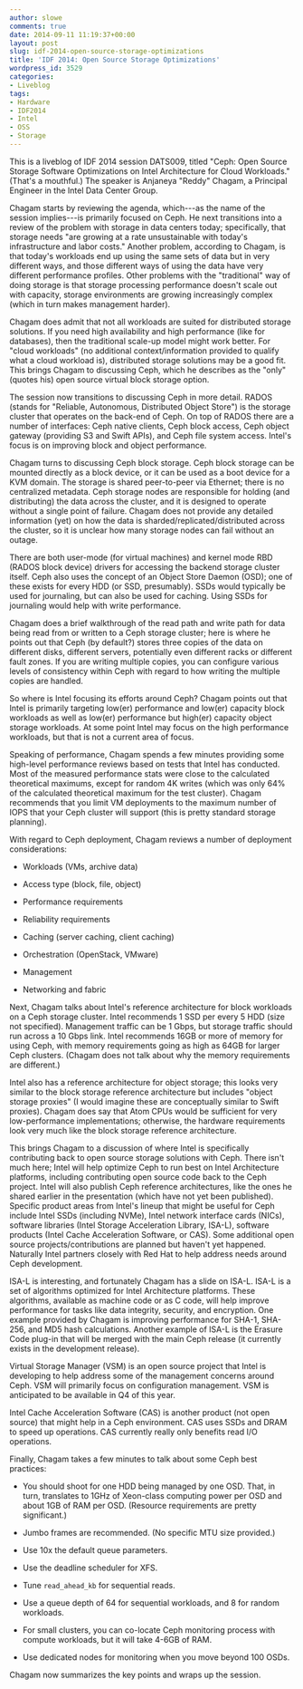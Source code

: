 ```yaml
---
author: slowe
comments: true
date: 2014-09-11 11:19:37+00:00
layout: post
slug: idf-2014-open-source-storage-optimizations
title: 'IDF 2014: Open Source Storage Optimizations'
wordpress_id: 3529
categories:
- Liveblog
tags:
- Hardware
- IDF2014
- Intel
- OSS
- Storage
---
```


This is a liveblog of IDF 2014 session DATS009, titled "Ceph: Open Source Storage Software Optimizations on Intel Architecture for Cloud Workloads." (That's a mouthful.) The speaker is Anjaneya "Reddy" Chagam, a Principal Engineer in the Intel Data Center Group.

Chagam starts by reviewing the agenda, which---as the name of the session implies---is primarily focused on Ceph. He next transitions into a review of the problem with storage in data centers today; specifically, that storage needs "are growing at a rate unsustainable with today's infrastructure and labor costs." Another problem, according to Chagam, is that today's workloads end up using the same sets of data but in very different ways, and those different ways of using the data have very different performance profiles. Other problems with the "traditional" way of doing storage is that storage processing performance doesn't scale out with capacity, storage environments are growing increasingly complex (which in turn makes management harder).

Chagam does admit that not all workloads are suited for distributed storage solutions. If you need high availability and high performance (like for databases), then the traditional scale-up model might work better. For "cloud workloads" (no additional context/information provided to qualify what a cloud workload is), distributed storage solutions may be a good fit. This brings Chagam to discussing Ceph, which he describes as the "only" (quotes his) open source virtual block storage option.

The session now transitions to discussing Ceph in more detail. RADOS (stands for "Reliable, Autonomous, Distributed Object Store") is the storage cluster that operates on the back-end of Ceph. On top of RADOS there are a number of interfaces: Ceph native clients, Ceph block access, Ceph object gateway (providing S3 and Swift APIs), and Ceph file system access. Intel's focus is on improving block and object performance.

Chagam turns to discussing Ceph block storage. Ceph block storage can be mounted directly as a block device, or it can be used as a boot device for a KVM domain. The storage is shared peer-to-peer via Ethernet; there is no centralized metadata. Ceph storage nodes are responsible for holding (and distributing) the data across the cluster, and it is designed to operate without a single point of failure. Chagam does not provide any detailed information (yet) on how the data is sharded/replicated/distributed across the cluster, so it is unclear how many storage nodes can fail without an outage.

There are both user-mode (for virtual machines) and kernel mode RBD (RADOS block device) drivers for accessing the backend storage cluster itself. Ceph also uses the concept of an Object Store Daemon (OSD); one of these exists for every HDD (or SSD, presumably). SSDs would typically be used for journaling, but can also be used for caching. Using SSDs for journaling would help with write performance.

Chagam does a brief walkthrough of the read path and write path for data being read from or written to a Ceph storage cluster; here is where he points out that Ceph (by default?) stores three copies of the data on different disks, different servers, potentially even different racks or different fault zones. If you are writing multiple copies, you can configure various levels of consistency within Ceph with regard to how writing the multiple copies are handled.

So where is Intel focusing its efforts around Ceph? Chagam points out that Intel is primarily targeting low(er) performance and low(er) capacity block workloads as well as low(er) performance but high(er) capacity object storage workloads. At some point Intel may focus on the high performance workloads, but that is not a current area of focus.

Speaking of performance, Chagam spends a few minutes providing some high-level performance reviews based on tests that Intel has conducted. Most of the measured performance stats were close to the calculated theoretical maximums, except for random 4K writes (which was only 64% of the calculated theoretical maximum for the test cluster). Chagam recommends that you limit VM deployments to the maximum number of IOPS that your Ceph cluster will support (this is pretty standard storage planning).

With regard to Ceph deployment, Chagam reviews a number of deployment considerations:

* Workloads (VMs, archive data)

* Access type (block, file, object)

* Performance requirements

* Reliability requirements

* Caching (server caching, client caching)

* Orchestration (OpenStack, VMware)

* Management

* Networking and fabric

Next, Chagam talks about Intel's reference architecture for block workloads on a Ceph storage cluster. Intel recommends 1 SSD per every 5 HDD (size not specified). Management traffic can be 1 Gbps, but storage traffic should run across a 10 Gbps link. Intel recommends 16GB or more of memory for using Ceph, with memory requirements going as high as 64GB for larger Ceph clusters. (Chagam does not talk about why the memory requirements are different.)

Intel also has a reference architecture for object storage; this looks very similar to the block storage reference architecture but includes "object storage proxies" (I would imagine these are conceptually similar to Swift proxies). Chagam does say that Atom CPUs would be sufficient for very low-performance implementations; otherwise, the hardware requirements look very much like the block storage reference architecture.

This brings Chagam to a discussion of where Intel is specifically contributing back to open source storage solutions with Ceph. There isn't much here; Intel will help optimize Ceph to run best on Intel Architecture platforms, including contributing open source code back to the Ceph project. Intel will also publish Ceph reference architectures, like the ones he shared earlier in the presentation (which have not yet been published). Specific product areas from Intel's lineup that might be useful for Ceph include Intel SSDs (including NVMe), Intel network interface cards (NICs), software libraries (Intel Storage Acceleration Library, ISA-L), software products (Intel Cache Acceleration Software, or CAS). Some additional open source projects/contributions are planned but haven't yet happened. Naturally Intel partners closely with Red Hat to help address needs around Ceph development.

ISA-L is interesting, and fortunately Chagam has a slide on ISA-L. ISA-L is a set of algorithms optimized for Intel Architecture platforms. These algorithms, available as machine code or as C code, will help improve performance for tasks like data integrity, security, and encryption. One example provided by Chagam is improving performance for SHA-1, SHA-256, and MD5 hash calculations. Another example of ISA-L is the Erasure Code plug-in that will be merged with the main Ceph release (it currently exists in the development release).

Virtual Storage Manager (VSM) is an open source project that Intel is developing to help address some of the management concerns around Ceph. VSM will primarily focus on configuration management. VSM is anticipated to be available in Q4 of this year.

Intel Cache Acceleration Software (CAS) is another product (not open source) that might help in a Ceph environment. CAS uses SSDs and DRAM to speed up operations. CAS currently really only benefits read I/O operations.

Finally, Chagam takes a few minutes to talk about some Ceph best practices:

* You should shoot for one HDD being managed by one OSD. That, in turn, translates to 1GHz of Xeon-class computing power per OSD and about 1GB of RAM per OSD. (Resource requirements are pretty significant.)

* Jumbo frames are recommended. (No specific MTU size provided.)

* Use 10x the default queue parameters.

* Use the deadline scheduler for XFS.

* Tune `read_ahead_kb` for sequential reads.

* Use a queue depth of 64 for sequential workloads, and 8 for random workloads.

* For small clusters, you can co-locate Ceph monitoring process with compute workloads, but it will take 4-6GB of RAM.

* Use dedicated nodes for monitoring when you move beyond 100 OSDs.

Chagam now summarizes the key points and wraps up the session.
